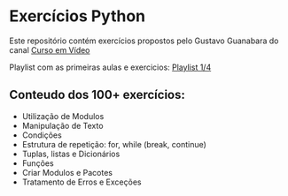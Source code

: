 # Exercícios Python
Este repositório contém exercícios propostos pelo Gustavo Guanabara do canal [Curso em Vídeo](https://www.youtube.com/c/CursoemV%C3%ADdeo)

Playlist com as primeiras aulas e exercicios: [Playlist 1/4](https://youtube.com/playlist?list=PLHz_AreHm4dlKP6QQCekuIPky1CiwmdI6)

## Conteudo dos 100+ exercícios:
- Utilização de Modulos
- Manipulação de Texto
- Condições
- Estrutura de repetição: for, while (break, continue)
- Tuplas, listas e Dicionários
- Funções
- Criar Modulos e Pacotes
- Tratamento de Erros e Exceções
